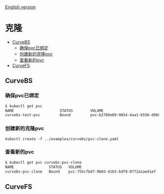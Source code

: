 [English version](../clone.md)

# 克隆

- [CurveBS](#curvebs)
  - <a href="#bsverify">确保pvc已绑定</a>
  - <a href="#bscreate">创建新的克隆pvc</a>
  - <a href="#bsnew">查看新的pvc</a>
- [CurveFS](#curvefs)

## CurveBS

### <div id="bsverify">确保pvc已绑定</div>

```bash
$ kubectl get pvc
NAME                     STATUS        VOLUME                                     CAPACITY   ACCESS MODES   STORAGECLASS     AGE
curvebs-test-pvc         Bound         pvc-b2789e09-9854-4aa1-b556-d9b0e0569f87   30Gi       RWO            curvebs          35m
```

### <div id="bscreate">创建新的克隆pvc</div>

```
kubectl create -f ../examples/curvebs/pvc-clone.yaml
```

### <div id="bsnew">查看新的pvc</div>

```bash
$ kubectl get pvc curvebs-pvc-clone
NAME                STATUS   VOLUME                                     CAPACITY   ACCESS MODES   STORAGECLASS     AGE
curvebs-pvc-clone   Bound    pvc-755cfb47-9b03-41b5-bdf9-0772a1ae41ef   40Gi       RWO            curvebs          3s
```

## CurveFS

